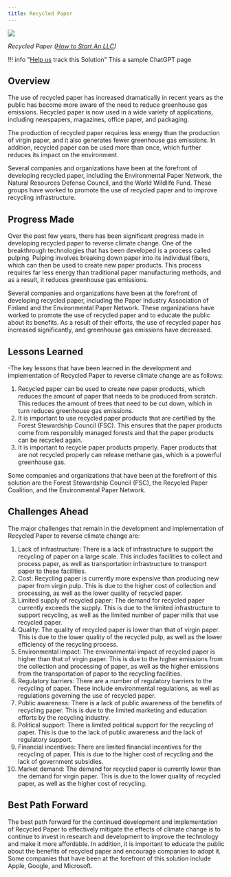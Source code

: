 ```yaml
---
title: Recycled Paper
---
```

![](/img/recycled-paper.jpg)

*Recycled Paper ([How to Start An LLC](https://howtostartanllc.com/business-ideas/paper-recycling))*

!!! info "[Help us](../../contribute) track this Solution"
    This a sample ChatGPT page

## Overview

The use of recycled paper has increased dramatically in recent years as the public has become more aware of the need to reduce greenhouse gas emissions. Recycled paper is now used in a wide variety of applications, including newspapers, magazines, office paper, and packaging.

The production of recycled paper requires less energy than the production of virgin paper, and it also generates fewer greenhouse gas emissions. In addition, recycled paper can be used more than once, which further reduces its impact on the environment.

Several companies and organizations have been at the forefront of developing recycled paper, including the Environmental Paper Network, the Natural Resources Defense Council, and the World Wildlife Fund. These groups have worked to promote the use of recycled paper and to improve recycling infrastructure.

## Progress Made

Over the past few years, there has been significant progress made in developing recycled paper to reverse climate change. One of the breakthrough technologies that has been developed is a process called pulping. Pulping involves breaking down paper into its individual fibers, which can then be used to create new paper products. This process requires far less energy than traditional paper manufacturing methods, and as a result, it reduces greenhouse gas emissions.

Several companies and organizations have been at the forefront of developing recycled paper, including the Paper Industry Association of Finland and the Environmental Paper Network. These organizations have worked to promote the use of recycled paper and to educate the public about its benefits. As a result of their efforts, the use of recycled paper has increased significantly, and greenhouse gas emissions have decreased.

## Lessons Learned

\-The key lessons that have been learned in the development and implementation of Recycled Paper to reverse climate change are as follows: 

1. Recycled paper can be used to create new paper products, which reduces the amount of paper that needs to be produced from scratch. This reduces the amount of trees that need to be cut down, which in turn reduces greenhouse gas emissions.
2. It is important to use recycled paper products that are certified by the Forest Stewardship Council (FSC). This ensures that the paper products come from responsibly managed forests and that the paper products can be recycled again.
3. It is important to recycle paper products properly. Paper products that are not recycled properly can release methane gas, which is a powerful greenhouse gas.

Some companies and organizations that have been at the forefront of this solution are the Forest Stewardship Council (FSC), the Recycled Paper Coalition, and the Environmental Paper Network.

## Challenges Ahead

The major challenges that remain in the development and implementation of Recycled Paper to reverse climate change are:

1. Lack of infrastructure: There is a lack of infrastructure to support the recycling of paper on a large scale. This includes facilities to collect and process paper, as well as transportation infrastructure to transport paper to these facilities.
2. Cost: Recycling paper is currently more expensive than producing new paper from virgin pulp. This is due to the higher cost of collection and processing, as well as the lower quality of recycled paper.
3. Limited supply of recycled paper: The demand for recycled paper currently exceeds the supply. This is due to the limited infrastructure to support recycling, as well as the limited number of paper mills that use recycled paper.
4. Quality: The quality of recycled paper is lower than that of virgin paper. This is due to the lower quality of the recycled pulp, as well as the lower efficiency of the recycling process.
5. Environmental impact: The environmental impact of recycled paper is higher than that of virgin paper. This is due to the higher emissions from the collection and processing of paper, as well as the higher emissions from the transportation of paper to the recycling facilities.
6. Regulatory barriers: There are a number of regulatory barriers to the recycling of paper. These include environmental regulations, as well as regulations governing the use of recycled paper.
7. Public awareness: There is a lack of public awareness of the benefits of recycling paper. This is due to the limited marketing and education efforts by the recycling industry.
8. Political support: There is limited political support for the recycling of paper. This is due to the lack of public awareness and the lack of regulatory support.
9. Financial incentives: There are limited financial incentives for the recycling of paper. This is due to the higher cost of recycling and the lack of government subsidies.
10. Market demand: The demand for recycled paper is currently lower than the demand for virgin paper. This is due to the lower quality of recycled paper, as well as the higher cost of recycling.

## Best Path Forward

The best path forward for the continued development and implementation of Recycled Paper to effectively mitigate the effects of climate change is to continue to invest in research and development to improve the technology and make it more affordable. In addition, it is important to educate the public about the benefits of recycled paper and encourage companies to adopt it. Some companies that have been at the forefront of this solution include Apple, Google, and Microsoft.